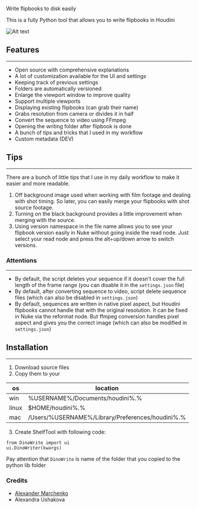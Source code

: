 
Write flipbooks to disk easily

This is a fully Python tool that allows you to write flipbooks in Houdini

![Alt text](https://i.imgur.com/fViOjuG.png "DinoWriter")

## Features
---
 - Open source with comprehensive explanations
 - A lot of customization available for the UI and settings
 - Keeping track of previous settings
 - Folders are automatically versioned
 - Enlarge the viewport window to improve quality
 - Support multiple viewports
 - Displaying existing flipbooks (can grab their name)
 - Grabs resolution from camera or divides it in half
 - Convert the sequence to video using FFmpeg
 - Opening the writing folder after flipbook is done 
 - A bunch of tips and tricks that I used in my workflow
 - Custom metadata (DEV)
## Tips
---
There are a bunch of little tips that I use in my daily workflow to make it easier and more readable.

1. Off background image used when working with film footage and dealing with shot timing. So later, you can easily merge your flipbooks with shot source footage.  
2. Turning on the black background provides a little improvement when merging with the source.  
3. Using version namespace in the file name allows you to see your flipbook version easily in Nuke without going inside the read node. Just select your read node and press the alt+up/down arrow to switch versions.

### Attentions
---
- By default, the script deletes your sequence if it doesn't cover the full length of the frame range (you can disable it in the `settings.json` file)  
- By default, after converting sequence to video, script delete sequence files (which can also be disabled in `settings.json`)  
- By default, sequences are written in native pixel aspect, but Houdini flipbooks cannot handle that with the original resolution. It can be fixed in Nuke via the reformat node. But ffmpeg conversion handles pixel aspect and gives you the correct image (which can also be modified in `settings.json`)

## Installation 
---
1. Download source files 
2. Copy them to your 

| os | location |
|---|---|
| win | %USERNAME%/Documents/houdini%.% |
| linux | $HOME/houdini%.% |
| mac | /Users/%USERNAME%/Library/Preferences/houdini%.% |

3. Create ShelfTool with following code:

```
from DinoWrite import ui
ui.DinoWriter(kwargs)
```
Pay attention that `DinoWrite` is name of the folder that you copied to the python lib folder

### Credits
- [Alexander Marchenko](https://www.linkedin.com/in/cg-alexander-marchenko/)
- Alexandra Ushakova

